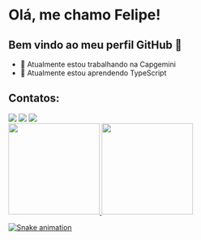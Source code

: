 # Olá, me chamo Felipe! 
## Bem vindo ao meu perfil GitHub 👋
- 🔭 Atualmente estou trabalhando na Capgemini
- 🌱 Atualmente estou aprendendo TypeScript 


## Contatos:
<div>
<a href="https://www.instagram.com/felipson007/" target="_blank"><img loading="lazy" src="https://img.shields.io/badge/-Instagram-%23E4405F?style=for-the-badge&logo=instagram&logoColor=white" target="_blank"></a>
<a href = "felipe.s.souza@outlook.com.br"><img loading="lazy" src="https://img.shields.io/badge/Gmail-D14836?style=for-the-badge&logo=gmail&logoColor=white" target="_blank"></a>
<a href="https://www.linkedin.com/in/felipe-silva-de-souza/" target="_blank"><img loading="lazy" src="https://img.shields.io/badge/-LinkedIn-%230077B5?style=for-the-badge&logo=linkedin&logoColor=white" target="_blank"></a>   
</div>

<div>
<a href="https://github.com/Felipson007">
<img loading="lazy" height="180em" src="https://github-readme-stats.vercel.app/api/top-langs/?Felipson007&layout=compact&langs_count=7&theme=dracula"/>
<img loading="lazy" height="180em" src="https://github-readme-stats.vercel.app/api?Felipson007&show_icons=true&theme=dracula&include_all_commits=true&count_private=true"/>
</div>


![Snake animation](https://github.com/seu-usuário-aqui/seu-usuário-aqui/blob/output/github-contribution-grid-snake.svg)
